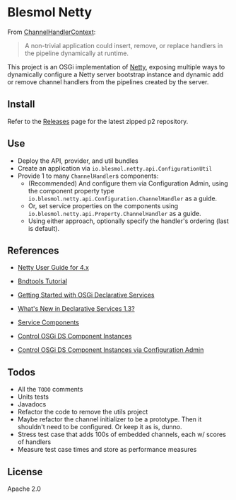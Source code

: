 # Blesmol Netty

From [ChannelHandlerContext](https://netty.io/4.1/api/io/netty/channel/ChannelHandlerContext.html):

> A non-trivial application could insert, remove, or replace handlers in the pipeline dynamically at runtime.

This project is an OSGi implementation of [Netty](http://netty.io/), exposing multiple ways to dynamically
configure a Netty server bootstrap instance and dynamic add or remove channel handlers from the pipelines created by the server.

## Install

Refer to the [Releases](releases) page for the latest zipped p2 repository.

## Use

* Deploy the API, provider, and util bundles
* Create an application via `io.blesmol.netty.api.ConfigurationUtil`
* Provide 1 to many `ChannelHandler`s components:
  * (Recommended) And configure them via Configuration Admin, using the component property type `io.blesmol.netty.api.Configuration.ChannelHandler` as a guide.
  * Or, set service properties on the components using `io.blesmol.netty.api.Property.ChannelHandler` as a guide.
  * Using either approach, optionally specify the handler's ordering (last is default).

## References

* [Netty User Guide for 4.x](http://netty.io/wiki/user-guide-for-4.x.html)

* [Bndtools Tutorial](http://bndtools.org/tutorial.html)

* [Getting Started with OSGi Declarative Services](http://blog.vogella.com/2016/06/21/getting-started-with-osgi-declarative-services/)

* [What's New in Declarative Services 1.3?](http://njbartlett.name/2015/08/17/osgir6-declarative-services.html)

* [Service Components](http://enroute.osgi.org/doc/217-ds.html)

* [Control OSGi DS Component Instances](http://blog.vogella.com/2017/02/13/control-osgi-ds-component-instances/)

* [Control OSGi DS Component Instances via Configuration Admin](http://blog.vogella.com/2017/02/24/control-osgi-ds-component-instances-via-configuration-admin/)

## Todos

* All the `TODO` comments
* Units tests
* Javadocs
* Refactor the code to remove the utils project
* Maybe refactor the channel initializer to be a prototype. Then it shouldn't
  need to be configured. Or keep it as is, dunno.
* Stress test case that adds 100s of embedded channels, each w/ scores of handlers
* Measure test case times and store as performance measures

## License

Apache 2.0